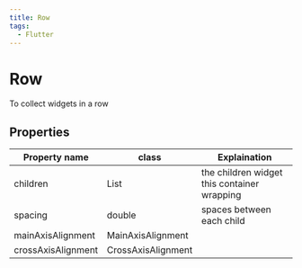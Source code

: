 ```yaml
---
title: Row
tags:
  - Flutter
---
```


# Row

To collect widgets in a row

## Properties

| Property name      | class              | Explaination                                |
| ------------------ | ------------------ | ------------------------------------------- |
| children           | List<Widget>       | the children widget this container wrapping |
| spacing            | double             | spaces between each child                   |
| mainAxisAlignment  | MainAxisAlignment  |
| crossAxisAlignment | CrossAxisAlignment |

